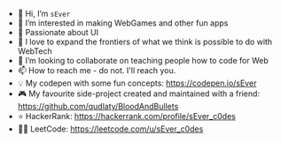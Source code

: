 - 👋 Hi, I’m `sEver`
- 👀 I’m interested in making WebGames and other fun apps
- 🖤 Passionate about UI
- 🤗 I love to expand the frontiers of what we think is possible to do with WebTech
- 💞️ I’m looking to collaborate on teaching people how to code for Web
- 📫 How to reach me - do not. I'll reach you.
- 💡 My codepen with some fun concepts: https://codepen.io/sEver
- 🎮 My favourite side-project created and maintained with a friend: https://github.com/qudlaty/BloodAndBullets
- ⭐ HackerRank: https://hackerrank.com/profile/sEver_c0des
- 👨‍💻 LeetCode: https://leetcode.com/u/sEver_c0des

<!---
sEver/sEver is a ✨ special ✨ repository because its `README.md` (this file) appears on your GitHub profile.
You can click the Preview link to take a look at your changes.
--->
